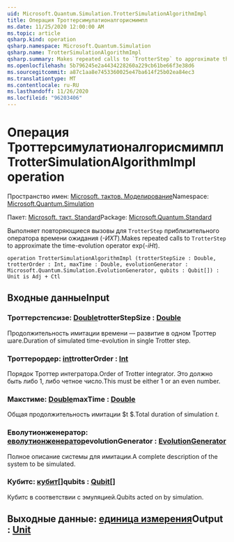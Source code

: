 ```yaml
---
uid: Microsoft.Quantum.Simulation.TrotterSimulationAlgorithmImpl
title: Операция Троттерсимулатионалгорисмимпл
ms.date: 11/25/2020 12:00:00 AM
ms.topic: article
qsharp.kind: operation
qsharp.namespace: Microsoft.Quantum.Simulation
qsharp.name: TrotterSimulationAlgorithmImpl
qsharp.summary: Makes repeated calls to `TrotterStep` to approximate the time-evolution operator exp(_-iHt_).
ms.openlocfilehash: 5b796245e2a4434228260a229cb61be66f3e38d6
ms.sourcegitcommit: a87c1aa8e7453360025e47ba614f25b02ea84ec3
ms.translationtype: MT
ms.contentlocale: ru-RU
ms.lasthandoff: 11/26/2020
ms.locfileid: "96203406"
---
```

# <a name="trottersimulationalgorithmimpl-operation"></a><span data-ttu-id="31534-102">Операция Троттерсимулатионалгорисмимпл</span><span class="sxs-lookup"><span data-stu-id="31534-102">TrotterSimulationAlgorithmImpl operation</span></span>

<span data-ttu-id="31534-103">Пространство имен: [Microsoft. тактов. Моделирование](xref:Microsoft.Quantum.Simulation)</span><span class="sxs-lookup"><span data-stu-id="31534-103">Namespace: [Microsoft.Quantum.Simulation](xref:Microsoft.Quantum.Simulation)</span></span>

<span data-ttu-id="31534-104">Пакет: [Microsoft. такт. Standard](https://nuget.org/packages/Microsoft.Quantum.Standard)</span><span class="sxs-lookup"><span data-stu-id="31534-104">Package: [Microsoft.Quantum.Standard](https://nuget.org/packages/Microsoft.Quantum.Standard)</span></span>


<span data-ttu-id="31534-105">Выполняет повторяющиеся вызовы для `TrotterStep` приблизительного оператора времени ожидания (_-ИХТ_).</span><span class="sxs-lookup"><span data-stu-id="31534-105">Makes repeated calls to `TrotterStep` to approximate the time-evolution operator exp(_-iHt_).</span></span>

```qsharp
operation TrotterSimulationAlgorithmImpl (trotterStepSize : Double, trotterOrder : Int, maxTime : Double, evolutionGenerator : Microsoft.Quantum.Simulation.EvolutionGenerator, qubits : Qubit[]) : Unit is Adj + Ctl
```


## <a name="input"></a><span data-ttu-id="31534-106">Входные данные</span><span class="sxs-lookup"><span data-stu-id="31534-106">Input</span></span>

### <a name="trotterstepsize--double"></a><span data-ttu-id="31534-107">Троттерстепсизе: [Double](xref:microsoft.quantum.lang-ref.double)</span><span class="sxs-lookup"><span data-stu-id="31534-107">trotterStepSize : [Double](xref:microsoft.quantum.lang-ref.double)</span></span>

<span data-ttu-id="31534-108">Продолжительность имитации времени — развитие в одном Троттер шаге.</span><span class="sxs-lookup"><span data-stu-id="31534-108">Duration of simulated time-evolution in single Trotter step.</span></span>


### <a name="trotterorder--int"></a><span data-ttu-id="31534-109">Троттерордер: [int](xref:microsoft.quantum.lang-ref.int)</span><span class="sxs-lookup"><span data-stu-id="31534-109">trotterOrder : [Int](xref:microsoft.quantum.lang-ref.int)</span></span>

<span data-ttu-id="31534-110">Порядок Троттер интегратора.</span><span class="sxs-lookup"><span data-stu-id="31534-110">Order of Trotter integrator.</span></span> <span data-ttu-id="31534-111">Это должно быть либо 1, либо четное число.</span><span class="sxs-lookup"><span data-stu-id="31534-111">This must be either 1 or an even number.</span></span>


### <a name="maxtime--double"></a><span data-ttu-id="31534-112">Макстиме: [Double](xref:microsoft.quantum.lang-ref.double)</span><span class="sxs-lookup"><span data-stu-id="31534-112">maxTime : [Double](xref:microsoft.quantum.lang-ref.double)</span></span>

<span data-ttu-id="31534-113">Общая продолжительность имитации $t $.</span><span class="sxs-lookup"><span data-stu-id="31534-113">Total duration of simulation $t$.</span></span>


### <a name="evolutiongenerator--evolutiongenerator"></a><span data-ttu-id="31534-114">Еволутионженератор: [еволутионженератор](xref:Microsoft.Quantum.Simulation.EvolutionGenerator)</span><span class="sxs-lookup"><span data-stu-id="31534-114">evolutionGenerator : [EvolutionGenerator](xref:Microsoft.Quantum.Simulation.EvolutionGenerator)</span></span>

<span data-ttu-id="31534-115">Полное описание системы для имитации.</span><span class="sxs-lookup"><span data-stu-id="31534-115">A complete description of the system to be simulated.</span></span>


### <a name="qubits--qubit"></a><span data-ttu-id="31534-116">Кубитс: [кубит](xref:microsoft.quantum.lang-ref.qubit)[]</span><span class="sxs-lookup"><span data-stu-id="31534-116">qubits : [Qubit](xref:microsoft.quantum.lang-ref.qubit)[]</span></span>

<span data-ttu-id="31534-117">Кубитс в соответствии с эмуляцией.</span><span class="sxs-lookup"><span data-stu-id="31534-117">Qubits acted on by simulation.</span></span>



## <a name="output--unit"></a><span data-ttu-id="31534-118">Выходные данные: [единица измерения](xref:microsoft.quantum.lang-ref.unit)</span><span class="sxs-lookup"><span data-stu-id="31534-118">Output : [Unit](xref:microsoft.quantum.lang-ref.unit)</span></span>

